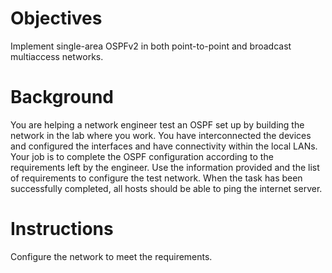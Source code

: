 # Objectives
Implement single-area OSPFv2 in both point-to-point and broadcast multiaccess networks.
# Background
You are helping a network engineer test an OSPF set up by building the network in the lab where you work. 
You have interconnected the devices and configured the interfaces and have connectivity within the local 
LANs. Your job is to complete the OSPF configuration according to the requirements left by the engineer. 
Use the information provided and the list of requirements to configure the test network. When the task has 
been successfully completed, all hosts should be able to ping the internet server.
# Instructions
Configure the network to meet the requirements.
